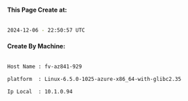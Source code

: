 
   
#### This Page Create at:

```bash

2024-12-06 - 22:50:57 UTC

```

#### Create By Machine:

```bash

Host Name : fv-az841-929

platform  : Linux-6.5.0-1025-azure-x86_64-with-glibc2.35

Ip Local  : 10.1.0.94

```

